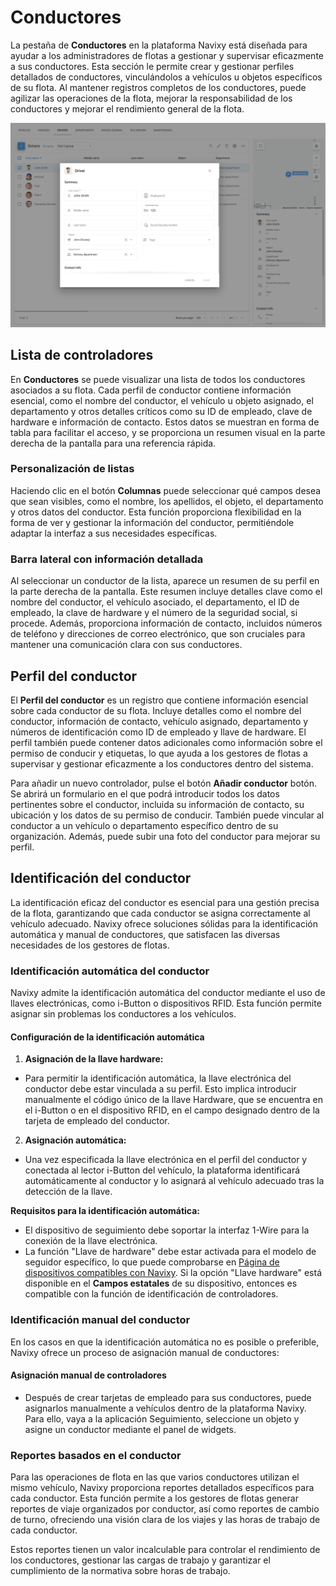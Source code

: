 # Conductores

La pestaña de **Conductores** en la plataforma Navixy está diseñada para ayudar a los administradores de flotas a gestionar y supervisar eficazmente a sus conductores. Esta sección le permite crear y gestionar perfiles detallados de conductores, vinculándolos a vehículos u objetos específicos de su flota. Al mantener registros completos de los conductores, puede agilizar las operaciones de la flota, mejorar la responsabilidad de los conductores y mejorar el rendimiento general de la flota.

![image-20240814-180004.png](../../gua-del-usuario/gestin-de-flotas/attachments/image-20240814-180004.png)

## Lista de controladores

En **Conductores** se puede visualizar una lista de todos los conductores asociados a su flota. Cada perfil de conductor contiene información esencial, como el nombre del conductor, el vehículo u objeto asignado, el departamento y otros detalles críticos como su ID de empleado, clave de hardware e información de contacto. Estos datos se muestran en forma de tabla para facilitar el acceso, y se proporciona un resumen visual en la parte derecha de la pantalla para una referencia rápida.

### Personalización de listas

Haciendo clic en el botón **Columnas** puede seleccionar qué campos desea que sean visibles, como el nombre, los apellidos, el objeto, el departamento y otros datos del conductor. Esta función proporciona flexibilidad en la forma de ver y gestionar la información del conductor, permitiéndole adaptar la interfaz a sus necesidades específicas.

### Barra lateral con información detallada

Al seleccionar un conductor de la lista, aparece un resumen de su perfil en la parte derecha de la pantalla. Este resumen incluye detalles clave como el nombre del conductor, el vehículo asociado, el departamento, el ID de empleado, la clave de hardware y el número de la seguridad social, si procede. Además, proporciona información de contacto, incluidos números de teléfono y direcciones de correo electrónico, que son cruciales para mantener una comunicación clara con sus conductores.

## Perfil del conductor

El **Perfil del conductor** es un registro que contiene información esencial sobre cada conductor de su flota. Incluye detalles como el nombre del conductor, información de contacto, vehículo asignado, departamento y números de identificación como ID de empleado y llave de hardware. El perfil también puede contener datos adicionales como información sobre el permiso de conducir y etiquetas, lo que ayuda a los gestores de flotas a supervisar y gestionar eficazmente a los conductores dentro del sistema.

Para añadir un nuevo controlador, pulse el botón **Añadir conductor** botón. Se abrirá un formulario en el que podrá introducir todos los datos pertinentes sobre el conductor, incluida su información de contacto, su ubicación y los datos de su permiso de conducir. También puede vincular al conductor a un vehículo o departamento específico dentro de su organización. Además, puede subir una foto del conductor para mejorar su perfil.

## Identificación del conductor

La identificación eficaz del conductor es esencial para una gestión precisa de la flota, garantizando que cada conductor se asigna correctamente al vehículo adecuado. Navixy ofrece soluciones sólidas para la identificación automática y manual de conductores, que satisfacen las diversas necesidades de los gestores de flotas.

### Identificación automática del conductor

Navixy admite la identificación automática del conductor mediante el uso de llaves electrónicas, como i-Button o dispositivos RFID. Esta función permite asignar sin problemas los conductores a los vehículos.

#### **Configuración de la identificación automática**

1. **Asignación de la llave hardware:**

* Para permitir la identificación automática, la llave electrónica del conductor debe estar vinculada a su perfil. Esto implica introducir manualmente el código único de la llave Hardware, que se encuentra en el i-Button o en el dispositivo RFID, en el campo designado dentro de la tarjeta de empleado del conductor.

2. **Asignación automática:**

* Una vez especificada la llave electrónica en el perfil del conductor y conectada al lector i-Button del vehículo, la plataforma identificará automáticamente al conductor y lo asignará al vehículo adecuado tras la detección de la llave.

**Requisitos para la identificación automática:**

* El dispositivo de seguimiento debe soportar la interfaz 1-Wire para la conexión de la llave electrónica.
* La función "Llave de hardware" debe estar activada para el modelo de seguidor específico, lo que puede comprobarse en [Página de dispositivos compatibles con Navixy](https://www.navixy.com/devices/). Si la opción "Llave hardware" está disponible en el **Campos estatales** de su dispositivo, entonces es compatible con la función de identificación de controladores.

### Identificación manual del conductor

En los casos en que la identificación automática no es posible o preferible, Navixy ofrece un proceso de asignación manual de conductores:

#### Asignación manual de controladores

* Después de crear tarjetas de empleado para sus conductores, puede asignarlos manualmente a vehículos dentro de la plataforma Navixy. Para ello, vaya a la aplicación Seguimiento, seleccione un objeto y asigne un conductor mediante el panel de widgets.

### Reportes basados en el conductor

Para las operaciones de flota en las que varios conductores utilizan el mismo vehículo, Navixy proporciona reportes detallados específicos para cada conductor. Esta función permite a los gestores de flotas generar reportes de viaje organizados por conductor, así como reportes de cambio de turno, ofreciendo una visión clara de los viajes y las horas de trabajo de cada conductor.

Estos reportes tienen un valor incalculable para controlar el rendimiento de los conductores, gestionar las cargas de trabajo y garantizar el cumplimiento de la normativa sobre horas de trabajo.
